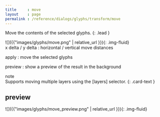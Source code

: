 ```yaml
---
title     : move
layout    : page
permalink : /reference/dialogs/glyphs/transform/move
---
```


Move the contents of the selected glyphs.
{: .lead }


<div class='row'>

<div class='col-sm-4' markdown='1'>
![]({{"images/glyphs/move.png" | relative_url }}){: .img-fluid}
</div>

<div class='col-sm-8' markdown='1'>
x delta / y delta
: horizontal / vertical move distances

apply
: move the selected glyphs

preview
: show a preview of the result in the background
</div>

</div>


<div class="card bg-light my-3 rounded-0">
<div class="card-header">note</div>
<div class="card-body" markdown='1'>
Supports moving multiple layers using the [layers] selector.
{: .card-text }
</div>
</div>

[layers]: ../../modifiers/layers/


preview
-------

![]({{"images/glyphs/move_preview.png" | relative_url }}){: .img-fluid}
